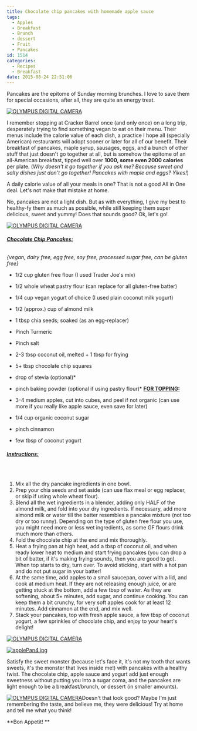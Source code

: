```yaml
---
title: Chocolate chip pancakes with homemade apple sauce
tags:
  - Apples
  - Breakfast
  - Brunch
  - dessert
  - Fruit
  - Pancakes
id: 1514
categories:
  - Recipes
  - Breakfast
date: 2015-08-24 22:51:06
---
```


Pancakes are the epitome of Sunday morning brunches. I love to save them for special occasions, after all, they are quite an energy treat.

[![OLYMPUS DIGITAL CAMERA](http://girlintheraw.com/wp-content/uploads/2015/08/applePan1.jpg)](http://girlintheraw.com/wp-content/uploads/2015/08/applePan1.jpg)

I remember stopping at Cracker Barrel once (and only once) on a long trip, desperately trying to find something vegan to eat on their menu. Their menus include the calorie value of each dish, a practice I hope all (specially American) restaurants will adopt sooner or later for all of our benefit. Their breakfast of pancakes, maple syrup, sausages, eggs, and a bunch of other stuff that just doesn't go together at all, but is somehow the epitome of an all-American breakfast, tipped well over **1000, some even 2000 calories** per plate. (_Why doesn't it go together if you ask me? Because sweet and salty dishes just don't go together! Pancakes with maple and eggs? Yikes!_)

A daily calorie value of all your meals in one? That is not a good All in One deal. Let's not make that mistake at home.

No, pancakes are not a light dish. But as with everything, I give my best to healthy-fy them as much as possible, while still keeping them super delicious, sweet and yummy! Does that sounds good? Ok, let's go!

[![OLYMPUS DIGITAL CAMERA](http://girlintheraw.com/wp-content/uploads/2015/08/applePan5.jpg)](http://girlintheraw.com/wp-content/uploads/2015/08/applePan5.jpg)

###### **<span style="text-decoration: underline;">Chocolate Chip Pancakes:</span>**

_{vegan, dairy free, egg free, soy free, processed sugar free, can be gluten free}_

*   1/2 cup gluten free flour (I used Trader Joe's mix)
*   1/2 whole wheat pastry flour (can replace for all gluten-free batter)
*   1/4 cup vegan yogurt of choice (I used plain coconut milk yogurt)
*   1/2 (approx.) cup of almond milk
*   1 tbsp chia seeds; soaked (as an egg-replacer)
*   Pinch Turmeric
*   Pinch salt
*   2-3 tbsp coconut oil, melted + 1 tbsp for frying
*   5+ tbsp chocolate chip squares
*   drop of stevia (optional)*
*   pinch baking powder (optional if using pastry flour)*
<span style="text-decoration: underline;">**FOR TOPPING:**</span>

*   3-4 medium apples, cut into cubes, and peel if not organic (can use more if you really like apple sauce, even save for later)
*   1/4 cup organic coconut sugar
*   pinch cinnamon
*   few tbsp of coconut yogurt

###### <span style="text-decoration: underline;">**Instructions:**</span>

&nbsp;

1.  Mix all the dry pancake ingredients in one bowl.
2.  Prep your chia seeds and set aside (can use flax meal or egg replacer, or skip if using whole wheat flour).
3.  Blend all the wet ingredients in a blender, adding only HALF of the almond milk, and fold into your dry ingredients. If necessary, add more almond milk or water till the batter resembles a pancake mixture (not too dry or too runny). Depending on the type of gluten free flour you use, you might need more or less wet ingredients, as some GF flours drink much more than others.
4.  Fold the chocolate chip at the end and mix thoroughly.
5.  Heat a frying pan at high heat, add a tbsp of coconut oil, and when ready lower heat to medium and start frying pancakes (you can drop a bit of batter, if it's making frying sounds, then you are good to go). When top starts to dry, turn over. To avoid sticking, start with a hot pan and do not put sugar in your batter!
6.  At the same time, add apples to a small saucepan, cover with a lid, and cook at medium heat. If they are not releasing enough juice, or are getting stuck at the bottom, add a few tbsp of water. As they are softening, about 5+ minutes, add sugar, and continue cooking. You can keep them a bit crunchy, for very soft apples cook for at least 12 minutes. Add cinnamon at the end, and mix well.
7.  Stack your pancakes, top with fresh apple sauce, a few tbsp of coconut yogurt, a few sprinkles of chocolate chip, and enjoy to your heart's delight!
&nbsp;

[![OLYMPUS DIGITAL CAMERA](http://girlintheraw.com/wp-content/uploads/2015/08/applePan2.jpg)](http://girlintheraw.com/wp-content/uploads/2015/08/applePan2.jpg)

[![applePan4.jpg](http://girlintheraw.com/wp-content/uploads/2015/08/applePan4.jpg)](http://girlintheraw.com/wp-content/uploads/2015/08/applePan4.jpg)

Satisfy the sweet monster (because let's face it, it's not my tooth that wants sweets, it's the monster that lives inside me!) with pancakes with a healthy twist. The chocolate chip, apple sauce and yogurt add just enough sweetness without putting you into a sugar coma, and the pancakes are light enough to be a breakfast/brunch, or dessert (in smaller amounts).

[![OLYMPUS DIGITAL CAMERA](http://girlintheraw.com/wp-content/uploads/2015/08/applePan13.jpg)](http://girlintheraw.com/wp-content/uploads/2015/08/applePan13.jpg)Doesn't that look good? Maybe I'm just remembering the taste, and believe me, they were delicious! Try at home and tell me what you think!

**Bon Appetit! **
